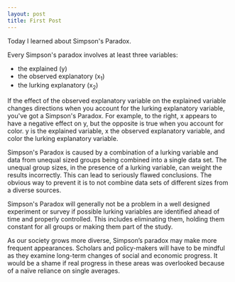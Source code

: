 ```yaml
---
layout: post
title: First Post
---
```


Today I learned about Simpson's Paradox.  

Every Simpson's paradox involves at least three variables:

* the explained (y)
* the observed explanatory (x<sub>1</sub>)
* the lurking explanatory (x<sub>2</sub>)

If the effect of the observed explanatory variable on the explained variable changes directions when you account for the lurking explanatory variable, you've got a Simpson's Paradox.
For example, to the right, x appears to have a negative effect on y, but the opposite is true when you account for color. y is the explained variable, x the observed explanatory variable, and color the lurking explanatory variable.

Simpson's Paradox is caused by a combination of a lurking variable and data from unequal sized groups being combined into a single data set. The unequal group sizes, in the presence of a lurking variable, can weight the results incorrectly. This can lead to seriously flawed conclusions. The obvious way to prevent it is to not combine data sets of different sizes from a diverse sources. 

Simpson's Paradox will generally not be a problem in a well designed experiment or survey if possible lurking variables are identified ahead of time and properly controlled. This includes eliminating them, holding them constant for all groups or making them part of the study.

As our society grows more diverse, Simpson’s paradox may make more frequent appearances. Scholars and policy-makers will have to be mindful as they examine long-term changes of social and economic progress. It would be a shame if real progress in these areas was overlooked because of a naïve reliance on single averages.
